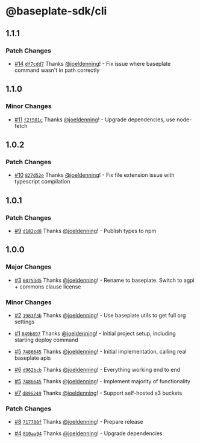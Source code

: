 # @baseplate-sdk/cli

## 1.1.1

### Patch Changes

- [#14](https://github.com/JustUtahCoders/baseplate-cli/pull/14) [`df7cdd7`](https://github.com/JustUtahCoders/baseplate-cli/commit/df7cdd79a591e1f3ce92e2a77881cc9b04a88452) Thanks [@joeldenning](https://github.com/joeldenning)! - Fix issue where baseplate command wasn't in path correctly

## 1.1.0

### Minor Changes

- [#11](https://github.com/JustUtahCoders/baseplate-cli/pull/11) [`f2f501c`](https://github.com/JustUtahCoders/baseplate-cli/commit/f2f501cd4c5ed2df8bad1a0d3c1b7da428228934) Thanks [@joeldenning](https://github.com/joeldenning)! - Upgrade dependencies, use node-fetch

## 1.0.2

### Patch Changes

- [#10](https://github.com/JustUtahCoders/baseplate-cli/pull/10) [`827d52e`](https://github.com/JustUtahCoders/baseplate-cli/commit/827d52e0d63e910c4d4fba22769545ff8cc7ae1c) Thanks [@joeldenning](https://github.com/joeldenning)! - Fix file extension issue with typescript compilation

## 1.0.1

### Patch Changes

- [#9](https://github.com/JustUtahCoders/baseplate-cli/pull/9) [`d182cd8`](https://github.com/JustUtahCoders/baseplate-cli/commit/d182cd845805fc05865dfb00db5135d1901cfe02) Thanks [@joeldenning](https://github.com/joeldenning)! - Publish types to npm

## 1.0.0

### Major Changes

- [#3](https://github.com/JustUtahCoders/baseplate-cli/pull/3) [`60753d5`](https://github.com/JustUtahCoders/baseplate-cli/commit/60753d5465d6aa5b31f62b76d25af0fcad8d44c6) Thanks [@joeldenning](https://github.com/joeldenning)! - Rename to baseplate. Switch to agpl + commons clause license

### Minor Changes

- [#2](https://github.com/JustUtahCoders/baseplate-cli/pull/2) [`1983f3b`](https://github.com/JustUtahCoders/baseplate-cli/commit/1983f3b33c8ef5b7249cc5240ac209ff093d4d8f) Thanks [@joeldenning](https://github.com/joeldenning)! - Use baseplate utils to get full org settings

- [#1](https://github.com/JustUtahCoders/baseplate-cli/pull/1) [`049b897`](https://github.com/JustUtahCoders/baseplate-cli/commit/049b897d80cedd6e8d2d23d0257e016f2a8bed2e) Thanks [@joeldenning](https://github.com/joeldenning)! - Initial project setup, including starting deploy command

- [#5](https://github.com/JustUtahCoders/baseplate-cli/pull/5) [`7486645`](https://github.com/JustUtahCoders/baseplate-cli/commit/74866450e72d1a0d7beab5c80f294565f3c40c6e) Thanks [@joeldenning](https://github.com/joeldenning)! - Initial implementation, calling real baseplate apis

- [#6](https://github.com/JustUtahCoders/baseplate-cli/pull/6) [`d962bcb`](https://github.com/JustUtahCoders/baseplate-cli/commit/d962bcb43cadd2195fe28a1e0e72d7ffe4ae0d92) Thanks [@joeldenning](https://github.com/joeldenning)! - Everything working end to end

- [#5](https://github.com/JustUtahCoders/baseplate-cli/pull/5) [`7486645`](https://github.com/JustUtahCoders/baseplate-cli/commit/74866450e72d1a0d7beab5c80f294565f3c40c6e) Thanks [@joeldenning](https://github.com/joeldenning)! - Implement majority of functionality

- [#7](https://github.com/JustUtahCoders/baseplate-cli/pull/7) [`d896249`](https://github.com/JustUtahCoders/baseplate-cli/commit/d896249c3f4225696d4eecbd931078345a6831f2) Thanks [@joeldenning](https://github.com/joeldenning)! - Support self-hosted s3 buckets

### Patch Changes

- [#8](https://github.com/JustUtahCoders/baseplate-cli/pull/8) [`717788f`](https://github.com/JustUtahCoders/baseplate-cli/commit/717788f80f922327ba36f2482c3a06d9d82b4b90) Thanks [@joeldenning](https://github.com/joeldenning)! - Prepare release

- [#4](https://github.com/JustUtahCoders/baseplate-cli/pull/4) [`810aa94`](https://github.com/JustUtahCoders/baseplate-cli/commit/810aa94c5752776b81477cf4f584a93199a01c97) Thanks [@joeldenning](https://github.com/joeldenning)! - Upgrade dependencies
